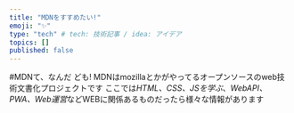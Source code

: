 ```yaml
---
title: "MDNをすすめたい!"
emoji: "✨"
type: "tech" # tech: 技術記事 / idea: アイデア
topics: []
published: false
---
```


#MDNて、なんだ
ども!
MDNはmozillaとかがやってるオープンソースのweb技術文書化プロジェクトです
ここでは*HTML、CSS、JSを学ぶ*、*WebAPI、PWA、Web運営*などWEBに関係あるものだったら様々な情報があります

